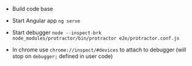 
* Build code base

* Start Angular app `ng serve`

* Start debugger `node --inspect-brk node_modules/protractor/bin/protractor e2e/protractor.conf.js`

* In chrome use `chrome://inspect/#devices` to attach to debugger (will stop on `debugger;` defined in user code)